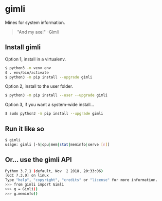 # gimli
Mines for system information.

> "And my axe!" -Gimli

## Install gimli

Option 1, install in a virtualenv.
```bash
$ python3 -m venv env
$ . env/bin/activate
$ python3 -m pip install --upgrade gimli
```

Option 2, install to the user folder.
```bash
$ python3 -m pip install --user --upgrade gimli
```

Option 3, if you want a system-wide install...
```bash
$ sudo python3 -m pip install --upgrade gimli
```

## Run it like so
```bash
$ gimli
usage: gimli [-h|cpu|mem|stat|meminfo|serve [n]]
```

## Or... use the gimli API
```bash
Python 3.7.1 (default, Nov  2 2018, 20:33:06) 
[GCC 7.3.0] on linux
Type "help", "copyright", "credits" or "license" for more information.
>>> from gimli import Gimli
>>> g = Gimli()
>>> g.meminfo()
```
